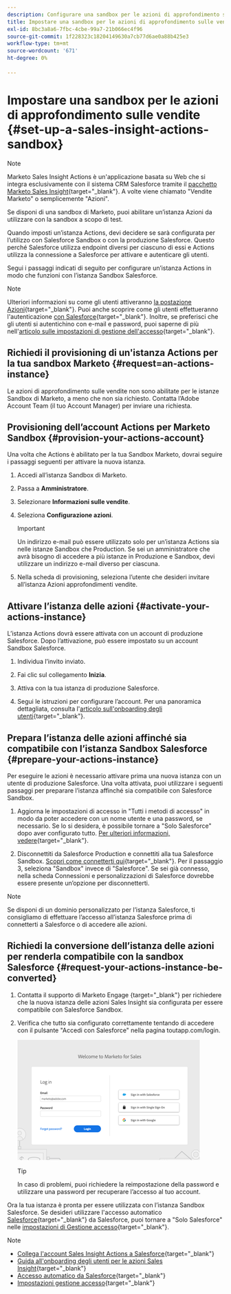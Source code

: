 ```yaml
---
description: Configurare una sandbox per le azioni di approfondimento sulle vendite - Documentazione di Marketo - Documentazione del prodotto
title: Impostare una sandbox per le azioni di approfondimento sulle vendite
exl-id: 8bc3a8a6-7fbc-4cbe-99a7-21b066ec4f96
source-git-commit: 1f228323c18204149630a7cb77d6ae0a88b425e3
workflow-type: tm+mt
source-wordcount: '671'
ht-degree: 0%

---
```


# Impostare una sandbox per le azioni di approfondimento sulle vendite {#set-up-a-sales-insight-actions-sandbox}

>[!NOTE]
>
>Marketo Sales Insight Actions è un&#39;applicazione basata su Web che si integra esclusivamente con il sistema CRM Salesforce tramite il [pacchetto Marketo Sales Insight](/help/marketo/product-docs/marketo-sales-insight/msi-for-salesforce/installation/install-marketo-sales-insight-package-in-salesforce-appexchange.md){target="_blank"}. A volte viene chiamato &quot;Vendite Marketo&quot; o semplicemente &quot;Azioni&quot;.

Se disponi di una sandbox di Marketo, puoi abilitare un’istanza Azioni da utilizzare con la sandbox a scopo di test.

Quando imposti un’istanza Actions, devi decidere se sarà configurata per l’utilizzo con Salesforce Sandbox o con la produzione Salesforce. Questo perché Salesforce utilizza endpoint diversi per ciascuno di essi e Actions utilizza la connessione a Salesforce per attivare e autenticare gli utenti.

Segui i passaggi indicati di seguito per configurare un’istanza Actions in modo che funzioni con l’istanza Sandbox Salesforce.

>[!NOTE]
>
>Ulteriori informazioni su come gli utenti attiveranno [la postazione Azioni](/help/marketo/product-docs/marketo-sales-insight/actions/getting-started/sales-insight-actions-user-onboarding-checklist.md){target="_blank"}. Puoi anche scoprire come gli utenti effettueranno l&#39;autenticazione [con Salesforce](/help/marketo/product-docs/marketo-sales-insight/actions/admin/auto-login-from-salesforce.md){target="_blank"}. Inoltre, se preferisci che gli utenti si autentichino con e-mail e password, puoi saperne di più nell&#39;[articolo sulle impostazioni di gestione dell&#39;accesso](/help/marketo/product-docs/marketo-sales-insight/actions/admin/login-management-settings.md){target="_blank"}.

## Richiedi il provisioning di un&#39;istanza Actions per la tua sandbox Marketo {#request=an-actions-instance}

Le azioni di approfondimento sulle vendite non sono abilitate per le istanze Sandbox di Marketo, a meno che non sia richiesto. Contatta l’Adobe Account Team (il tuo Account Manager) per inviare una richiesta.

## Provisioning dell’account Actions per Marketo Sandbox {#provision-your-actions-account}

Una volta che Actions è abilitato per la tua Sandbox Marketo, dovrai seguire i passaggi seguenti per attivare la nuova istanza.

1. Accedi all’istanza Sandbox di Marketo.

1. Passa a **Amministratore**.

1. Selezionare **Informazioni sulle vendite**.

1. Seleziona **Configurazione azioni**.

   >[!IMPORTANT]
   >
   >Un indirizzo e-mail può essere utilizzato solo per un’istanza Actions sia nelle istanze Sandbox che Production. Se sei un amministratore che avrà bisogno di accedere a più istanze in Produzione e Sandbox, devi utilizzare un indirizzo e-mail diverso per ciascuna.

1. Nella scheda di provisioning, seleziona l’utente che desideri invitare all’istanza Azioni approfondimenti vendite.

## Attivare l’istanza delle azioni {#activate-your-actions-instance}

L’istanza Actions dovrà essere attivata con un account di produzione Salesforce. Dopo l’attivazione, può essere impostato su un account Sandbox Salesforce.

1. Individua l’invito inviato.

1. Fai clic sul collegamento **Inizia**.

1. Attiva con la tua istanza di produzione Salesforce.

1. Segui le istruzioni per configurare l’account. Per una panoramica dettagliata, consulta l&#39;[articolo sull&#39;onboarding degli utenti](/help/marketo/product-docs/marketo-sales-insight/actions/getting-started/sales-insight-actions-user-onboarding-guide.md){target="_blank"}.

## Prepara l’istanza delle azioni affinché sia compatibile con l’istanza Sandbox Salesforce {#prepare-your-actions-instance}

Per eseguire le azioni è necessario attivare prima una nuova istanza con un utente di produzione Salesforce. Una volta attivata, puoi utilizzare i seguenti passaggi per preparare l’istanza affinché sia compatibile con Salesforce Sandbox.

1. Aggiorna le impostazioni di accesso in &quot;Tutti i metodi di accesso&quot; in modo da poter accedere con un nome utente e una password, se necessario. Se lo si desidera, è possibile tornare a &quot;Solo Salesforce&quot; dopo aver configurato tutto. [Per ulteriori informazioni, vedere](/help/marketo/product-docs/marketo-sales-insight/actions/admin/login-management-settings.md){target="_blank"}.

1. Disconnettiti da Salesforce Production e connettiti alla tua Salesforce Sandbox. [Scopri come connetterti qui](/help/marketo/product-docs/marketo-sales-insight/actions/crm/salesforce-integration/connect-your-sales-insight-actions-account-to-salesforce.md){target="_blank"}. Per il passaggio 3, seleziona &quot;Sandbox&quot; invece di &quot;Salesforce&quot;. Se sei già connesso, nella scheda Connessioni e personalizzazioni di Salesforce dovrebbe essere presente un’opzione per disconnetterti.

>[!NOTE]
>
>Se disponi di un dominio personalizzato per l’istanza Salesforce, ti consigliamo di effettuare l’accesso all’istanza Salesforce prima di connetterti a Salesforce o di accedere alle azioni.

## Richiedi la conversione dell’istanza delle azioni per renderla compatibile con la sandbox Salesforce {#request-your-actions-instance-be-converted}

1. Contatta il supporto di Marketo Engage [](https://nation.marketo.com/t5/support/ct-p/Support){target="_blank"} per richiedere che la nuova istanza delle azioni Sales Insight sia configurata per essere compatibile con Salesforce Sandbox.

1. Verifica che tutto sia configurato correttamente tentando di accedere con il pulsante &quot;Accedi con Salesforce&quot; nella pagina toutapp.com/login.

   ![](assets/set-up-a-sales-insight-actions-sandbox-1.png)

   >[!TIP]
   >
   >In caso di problemi, puoi richiedere la reimpostazione della password e utilizzare una password per recuperare l’accesso al tuo account.

Ora la tua istanza è pronta per essere utilizzata con l’istanza Sandbox Salesforce. Se desideri utilizzare l&#39;accesso automatico [Salesforce](/help/marketo/product-docs/marketo-sales-insight/actions/admin/auto-login-from-salesforce.md){target="_blank"} da Salesforce, puoi tornare a &quot;Solo Salesforce&quot; nelle [impostazioni di Gestione accesso](/help/marketo/product-docs/marketo-sales-insight/actions/admin/login-management-settings.md){target="_blank"}.

>[!NOTE]
>
>* [Collega l&#39;account Sales Insight Actions a Salesforce](/help/marketo/product-docs/marketo-sales-insight/actions/crm/salesforce-integration/connect-your-sales-insight-actions-account-to-salesforce.md){target="_blank"}
>* [Guida all&#39;onboarding degli utenti per le azioni Sales Insight](/help/marketo/product-docs/marketo-sales-insight/actions/getting-started/sales-insight-actions-user-onboarding-guide.md){target="_blank"}
>* [Accesso automatico da Salesforce](/help/marketo/product-docs/marketo-sales-insight/actions/admin/auto-login-from-salesforce.md){target="_blank"}
>* [Impostazioni gestione accesso](/help/marketo/product-docs/marketo-sales-insight/actions/admin/login-management-settings.md){target="_blank"}

